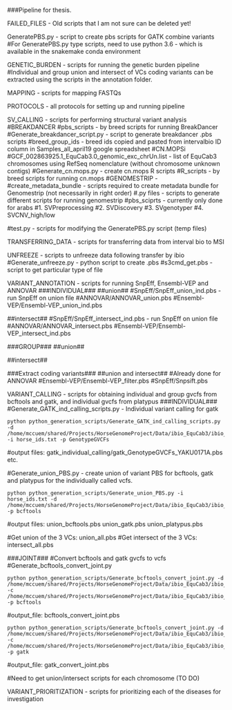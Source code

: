 ###Pipeline for thesis.

FAILED_FILES - Old scripts that I am not sure can be deleted yet! 

GeneratePBS.py - script to create pbs scripts for GATK combine variants
  #For GeneratePBS.py type scripts, need to use python 3.6 - which is available in the snakemake conda environment

GENETIC_BURDEN - scripts for running the genetic burden pipeline
#Individual and group union and intersect of VCs coding variants can be extracted using the scripts in the annotation folder.

MAPPING - scripts for mapping FASTQs

PROTOCOLS - all protocols for setting up and running pipeline

SV_CALLING - scripts for performing structural variant analysis 
#BREAKDANCER
  #pbs_scripts - by breed scripts for running BreakDancer
  #Generate_breakdancer_script.py - script to generate breakdancer .pbs scripts
#breed_group_ids - breed ids copied and pasted from intervalbio ID column in Samples_all_april19 google spreadsheet
#CN.MOPSi
  #GCF_002863925.1_EquCab3.0_genomic_exc_chrUn.list - list of EquCab3 chromosomes using RefSeq nomenclature (without chromosome unknown contigs)
  #Generate_cn.mops.py - create cn.mops R scripts
  #R_scripts - by breed scripts for running cn.mops
#GENOMESTRIP - 
  #create_metadata_bundle - scripts required to create metadata bundle for Genomestrip (not necessarily in right order)
  #.py files - scripts to generate different scripts for running genomestrip
  #pbs_sciprts - currently only done for arabs
    #1. SVPreprocessing
    #2. SVDiscovery
    #3. SVgenotyper
    #4. SVCNV_high/low

#test.py - scripts for modifying the GeneratePBS.py script (temp files)

TRANSFERRING_DATA - scripts for transferring data from interval bio to MSI

UNFREEZE - scripts to unfreeze data following transfer by ibio
  #Generate_unfreeze.py - python script to create .pbs
  #s3cmd_get.pbs - script to get particular type of file

VARIANT_ANNOTATION - scripts for running SnpEff, Ensembl-VEP and ANNOVAR
###INDIVIDUAL###
##union##
#SnpEff/SnpEff_union_ind.pbs - run SnpEff on union file
#ANNOVAR/ANNOVAR_union.pbs
#Ensembl-VEP/Ensembl-VEP_union_ind.pbs

##intersect##
#SnpEff/SnpEff_intersect_ind.pbs - run SnpEff on union file
#ANNOVAR/ANNOVAR_intersect.pbs
#Ensembl-VEP/Ensembl-VEP_intersect_ind.pbs 

###GROUP###
##union##

##intersect##

###Extract coding variants###
##union and intersect##
#Already done for ANNOVAR
#Ensembl-VEP/Ensembl-VEP_filter.pbs
#SnpEff/Snpsift.pbs

VARIANT_CALLING - scripts for obtaining individual and group gvcfs from bcftools and gatk, and individual gvcfs from platypus
###INDIVIDUAL###
#Generate_GATK_ind_calling_scripts.py - Individual variant calling for gatk
```
python python_generation_scripts/Generate_GATK_ind_calling_scripts.py -d /home/mccuem/shared/Projects/HorseGenomeProject/Data/ibio_EquCab3/ibio_output_files -i horse_ids.txt -p GenotypeGVCFs
```
#output files: gatk_individual_calling/gatk_GenotypeGVCFs_YAKU0171A.pbs etc. 

#Generate_union_PBS.py - create union of variant PBS for bcftools, gatk and platypus for the individually called vcfs.
```
python python_generation_scripts/Generate_union_PBS.py -i horse_ids.txt -d /home/mccuem/shared/Projects/HorseGenomeProject/Data/ibio_EquCab3/ibio_output_files -p bcftools
```
#output files: union_bcftools.pbs  union_gatk.pbs  union_platypus.pbs

#Get union of the 3 VCs: union_all.pbs
#Get intersect of the 3 VCs: intersect_all.pbs

###JOINT###
#Convert bcftools and gatk gvcfs to vcfs
#Generate_bcftools_convert_joint.py
```
python python_generation_scripts/Generate_bcftools_convert_joint.py -d /home/mccuem/shared/Projects/HorseGenomeProject/Data/ibio_EquCab3/ibio_output_files/bcftools_joint/bcftools_joint_genotyped/ -c /home/mccuem/shared/Projects/HorseGenomeProject/Data/ibio_EquCab3/ibio_output_files/bcftools_joint/ -p bcftools
```
#output_file: bcftools_convert_joint.pbs

```
python python_generation_scripts/Generate_bcftools_convert_joint.py -d /home/mccuem/shared/Projects/HorseGenomeProject/Data/ibio_EquCab3/ibio_output_files/gatk_joint/gatk_joint_genotyped/ -c /home/mccuem/shared/Projects/HorseGenomeProject/Data/ibio_EquCab3/ibio_output_files/gatk_joint/ -p gatk
```
#output_file: gatk_convert_joint.pbs

#Need to get union/intersect scripts for each chromosome (TO DO)


VARIANT_PRIORITIZATION - scripts for prioritizing each of the diseases for investigation

